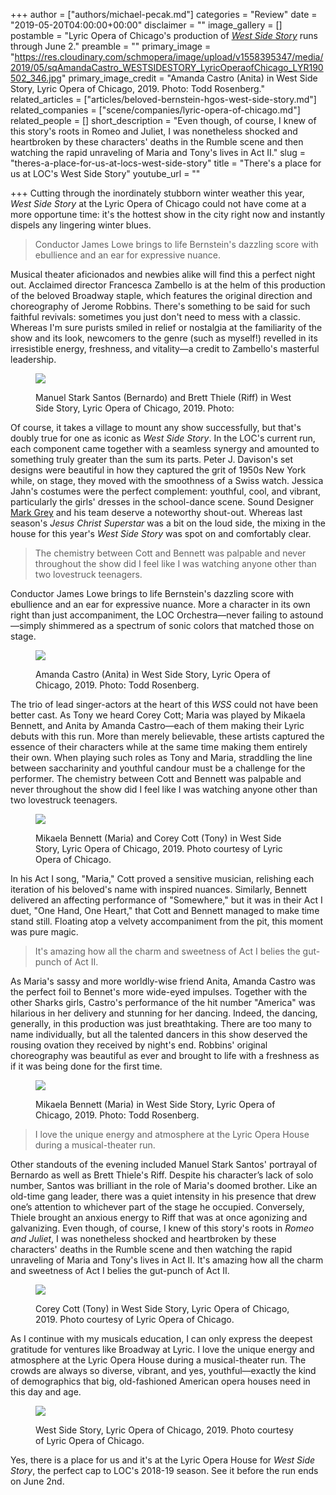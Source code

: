 +++
author = ["authors/michael-pecak.md"]
categories = "Review"
date = "2019-05-20T04:00:00+00:00"
disclaimer = ""
image_gallery = []
postamble = "Lyric Opera of Chicago's production of [_West Side Story_](https://www.lyricopera.org/productions/2018-19/west-side-story/) runs through June 2."
preamble = ""
primary_image = "https://res.cloudinary.com/schmopera/image/upload/v1558395347/media/2019/05/sqAmandaCastro_WESTSIDESTORY_LyricOperaofChicago_LYR190502_346.jpg"
primary_image_credit = "Amanda Castro (Anita) in West Side Story, Lyric Opera of Chicago, 2019. Photo: Todd Rosenberg."
related_articles = ["articles/beloved-bernstein-hgos-west-side-story.md"]
related_companies = ["scene/companies/lyric-opera-of-chicago.md"]
related_people = []
short_description = "Even though, of course, I knew of this story's roots in Romeo and Juliet, I was nonetheless shocked and heartbroken by these characters' deaths in the Rumble scene and then watching the rapid unraveling of Maria and Tony's lives in Act II."
slug = "theres-a-place-for-us-at-locs-west-side-story"
title = "There's a place for us at LOC's West Side Story"
youtube_url = ""

+++
Cutting through the inordinately stubborn winter weather this year, _West Side Story_ at the Lyric Opera of Chicago could not have come at a more opportune time: it's the hottest show in the city right now and instantly dispels any lingering winter blues.

>Conductor James Lowe brings to life Bernstein's dazzling score with ebullience and an ear for expressive nuance.

Musical theater aficionados and newbies alike will find this a perfect night out. Acclaimed director Francesca Zambello is at the helm of this production of the beloved Broadway staple, which features the original direction and choreography of Jerome Robbins. There's something to be said for such faithful revivals: sometimes you just don't need to mess with a classic. Whereas I'm sure purists smiled in relief or nostalgia at the familiarity of the show and its look, newcomers to the genre (such as myself!) revelled in its irresistible energy, freshness, and vitality—a credit to Zambello's masterful leadership.

<figure data-type="image">

![](https://res.cloudinary.com/schmopera/image/upload/v1558395505/media/2019/05/ManuelStarkSantos_BrettThiele_WESTSIDESTORY_LyricOperaofChicago_LYR190502_027.jpg)

<figcaption>Manuel Stark Santos (Bernardo) and Brett Thiele (Riff) in West Side Story, Lyric Opera of Chicago, 2019. Photo: </figcaption>

</figure>

Of course, it takes a village to mount any show successfully, but that's doubly true for one as iconic as _West Side Story_. In the LOC's current run, each component came together with a seamless synergy and amounted to something truly greater than the sum its parts. Peter J. Davison's set designs were beautiful in how they captured the grit of 1950s New York while, on stage, they moved with the smoothness of a Swiss watch. Jessica Jahn's costumes were the perfect complement: youthful, cool, and vibrant, particularly the girls' dresses in the school-dance scene. Sound Designer [Mark Grey](/talking-with-composers-mark-grey/) and his team deserve a noteworthy shout-out. Whereas last season's _Jesus Christ Superstar_ was a bit on the loud side, the mixing in the house for this year's _West Side Story_ was spot on and comfortably clear.

>The chemistry between Cott and Bennett was palpable and never throughout the show did I feel like I was watching anyone other than two lovestruck teenagers.

Conductor James Lowe brings to life Bernstein's dazzling score with ebullience and an ear for expressive nuance. More a character in its own right than just accompaniment, the LOC Orchestra—never failing to astound—simply shimmered as a spectrum of sonic colors that matched those on stage.

<figure data-type="image">

![](https://res.cloudinary.com/schmopera/image/upload/v1558395571/media/2019/05/AmandaCastro_WESTSIDESTORY_LyricOperaofChicago_LYR190502_349.jpg)

<figcaption>Amanda Castro (Anita) in West Side Story, Lyric Opera of Chicago, 2019. Photo: Todd Rosenberg.</figcaption>

</figure>

The trio of lead singer-actors at the heart of this _WSS_ could not have been better cast. As Tony we heard Corey Cott; Maria was played by Mikaela Bennett, and Anita by Amanda Castro—each of them making their Lyric debuts with this run. More than merely believable, these artists captured the essence of their characters while at the same time making them entirely their own. When playing such roles as Tony and Maria, straddling the line between saccharinity and youthful candour must be a challenge for the performer. The chemistry between Cott and Bennett was palpable and never throughout the show did I feel like I was watching anyone other than two lovestruck teenagers.

<figure data-type="image">

![](https://res.cloudinary.com/schmopera/image/upload/v1558395592/media/2019/05/MikaelaBennett_CoreyCott_WESTSIDESTORY_LyricOperaofChicago_LYR190502_293.jpg)

<figcaption>Mikaela Bennett (Maria) and Corey Cott (Tony) in West Side Story, Lyric Opera of Chicago, 2019. Photo courtesy of Lyric Opera of Chicago.</figcaption>

</figure>

In his Act I song, "Maria," Cott proved a sensitive musician, relishing each iteration of his beloved's name with inspired nuances. Similarly, Bennett delivered an affecting performance of "Somewhere," but it was in their Act I duet, "One Hand, One Heart," that Cott and Bennett managed to make time stand still. Floating atop a velvety accompaniment from the pit, this moment was pure magic.

>It's amazing how all the charm and sweetness of Act I belies the gut-punch of Act II.

As Maria's sassy and more worldly-wise friend Anita, Amanda Castro was the perfect foil to Bennet's more wide-eyed impulses. Together with the other Sharks girls, Castro's performance of the hit number "America" was hilarious in her delivery and stunning for her dancing. Indeed, the dancing, generally, in this production was just breathtaking. There are too many to name individually, but all the talented dancers in this show deserved the rousing ovation they received by night's end. Robbins' original choreography was beautiful as ever and brought to life with a freshness as if it was being done for the first time.

<figure data-type="image">

![](https://res.cloudinary.com/schmopera/image/upload/v1558395628/media/2019/05/MikaelaBennett_WESTSIDESTORY_LyricOperaofChicago_LYR190502_725.jpg)

<figcaption>Mikaela Bennett (Maria) in West Side Story, Lyric Opera of Chicago, 2019. Photo: Todd Rosenberg.</figcaption>

</figure>

>I love the unique energy and atmosphere at the Lyric Opera House during a musical-theater run.

Other standouts of the evening included Manuel Stark Santos' portrayal of Bernardo as well as Brett Thiele's Riff. Despite his character’s lack of solo number, Santos was brilliant in the role of Maria's doomed brother. Like an old-time gang leader, there was a quiet intensity in his presence that drew one’s attention to whichever part of the stage he occupied. Conversely, Thiele brought an anxious energy to Riff that was at once agonizing and galvanizing. Even though, of course, I knew of this story's roots in _Romeo and Juliet_, I was nonetheless shocked and heartbroken by these characters' deaths in the Rumble scene and then watching the rapid unraveling of Maria and Tony's lives in Act II. It's amazing how all the charm and sweetness of Act I belies the gut-punch of Act II.

<figure data-type="image">

![](https://res.cloudinary.com/schmopera/image/upload/v1558395650/media/2019/05/CoreyCott_WESTSIDESTORY_LyricOperaofChicago_DR_CU-20.jpg)

<figcaption>Corey Cott (Tony) in West Side Story, Lyric Opera of Chicago, 2019. Photo courtesy of Lyric Opera of Chicago.</figcaption>

</figure>

As I continue with my musicals education, I can only express the deepest gratitude for ventures like Broadway at Lyric. I love the unique energy and atmosphere at the Lyric Opera House during a musical-theater run. The crowds are always so diverse, vibrant, and yes, youthful—exactly the kind of demographics that big, old-fashioned American opera houses need in this day and age.

<figure data-type="image">

![](https://res.cloudinary.com/schmopera/image/upload/v1558395661/media/2019/05/WESTSIDESTORY_LyricOperaofChicago_DR_WS27.jpg)

<figcaption>West Side Story, Lyric Opera of Chicago, 2019. Photo courtesy of Lyric Opera of Chicago.</figcaption>

</figure>

Yes, there is a place for us and it's at the Lyric Opera House for _West Side Story_, the perfect cap to LOC's 2018-19 season. See it before the run ends on June 2nd.
